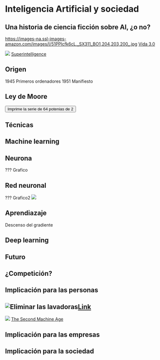 # Inteligencia Artificial y sociedad

## Una historia de ciencia ficción sobre AI, ¿o no?
https://images-na.ssl-images-amazon.com/images/I/51PPlcfk6cL._SX311_BO1,204,203,200_.jpg
[Vida 3.0](https://www.amazon.es/Vida-3-0-Historia-Max-Tegmark/dp/8430619623)

![](https://images-eu.ssl-images-amazon.com/images/I/51mBTpekidL.jpg)
[Superintelligence](https://www.amazon.es/Superintelligence-Dangers-Strategies-Nick-Bostrom-ebook/dp/B00LOOCGB2)

## Origen
1945 Primeros ordenadores
1951 Manifiesto

## Ley de Moore
<button onclick="print64()">Imprime la serie de 64 potenias de 2</button>
<script>
function print64() {
  for (i=0;i<64;i++) document.write(Math.pow(2,i) + "<br>");
}
</script>
                     
## Técnicas


## Machine learning

## Neurona

???
Grafico

## Red neuronal

???
Grafico2
![](https://images-eu.ssl-images-amazon.com/images/I/512xjHhcZLL.jpg)

## Aprendiazaje
Descenso del gradiente

## Deep learning


## Futuro

## ¿Competición?

## Implicación para las personas
![Eliminar las lavadoras](https://cdni.rt.com/actualidad/public_images/2018.12/original/5c115b5fe9180f7d198b456c.jpg)[Link](https://actualidad.rt.com/galerias/298874-lavanderia-tradicional-aire-libre-india)
---
![](https://images-eu.ssl-images-amazon.com/images/I/512xjHhcZLL.jpg)
[The Second Machine Age](https://www.amazon.com/dp/0393350649/)

## Implicación para las empresas

## Implicación para la sociedad


<style>
.Box img {
    width: 2%;
}
</style>

